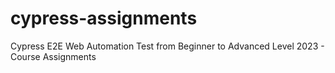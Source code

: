 # cypress-assignments
Cypress E2E Web Automation Test from Beginner to Advanced Level 2023 - Course Assignments
